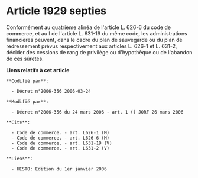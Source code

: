 # Article 1929 septies

Conformément au quatrième alinéa de l'article L. 626-6 du code de commerce, et au I de l'article L. 631-19 du même code, les
administrations financières peuvent, dans le cadre du plan de sauvegarde ou du plan de redressement prévus respectivement aux
articles L. 626-1 et L. 631-2, décider des cessions de rang de privilège ou d'hypothèque ou de l'abandon de ces sûretés.

**Liens relatifs à cet article**

	**Codifié par**:

	  - Décret n°2006-356 2006-03-24

	**Modifié par**:

	  - Décret n°2006-356 du 24 mars 2006 - art. 1 () JORF 26 mars 2006

	**Cite**:

	  - Code de commerce. - art. L626-1 (M)
	  - Code de commerce. - art. L626-6 (M)
	  - Code de commerce. - art. L631-19 (V)
	  - Code de commerce. - art. L631-2 (V)

	**Liens**:

	  - HISTO: Edition du 1er janvier 2006
